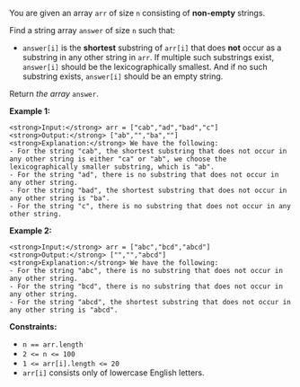 You are given an array `arr` of size `n` consisting of **non-empty** strings.

Find a string array `answer` of size `n` such that:

- `answer[i]` is the **shortest** substring of `arr[i]` that does **not** occur as a substring in any other string in `arr`. If multiple such substrings exist, `answer[i]` should be the lexicographically smallest. And if no such substring exists, `answer[i]` should be an empty string.

Return _the array_ `answer`.

**Example 1:**

```
<strong>Input:</strong> arr = ["cab","ad","bad","c"]
<strong>Output:</strong> ["ab","","ba",""]
<strong>Explanation:</strong> We have the following:
- For the string "cab", the shortest substring that does not occur in any other string is either "ca" or "ab", we choose the lexicographically smaller substring, which is "ab".
- For the string "ad", there is no substring that does not occur in any other string.
- For the string "bad", the shortest substring that does not occur in any other string is "ba".
- For the string "c", there is no substring that does not occur in any other string.
```

**Example 2:**

```
<strong>Input:</strong> arr = ["abc","bcd","abcd"]
<strong>Output:</strong> ["","","abcd"]
<strong>Explanation:</strong> We have the following:
- For the string "abc", there is no substring that does not occur in any other string.
- For the string "bcd", there is no substring that does not occur in any other string.
- For the string "abcd", the shortest substring that does not occur in any other string is "abcd".
```

**Constraints:**

- `n == arr.length`
- `2 <= n <= 100`
- `1 <= arr[i].length <= 20`
- `arr[i]` consists only of lowercase English letters.

